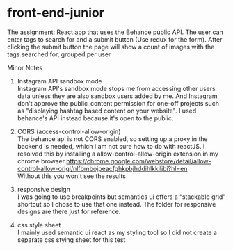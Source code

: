 # front-end-junior

The assignment: 
React app that uses the Behance public API. 
The user can enter tags to search for and a submit button (Use redux for the form). After clicking the submit button the page will show a count of images with the tags searched for, grouped per user

Minor Notes

1. Instagram API sandbox mode <br />
Instagram API's sandbox mode stops me from accessing other users data unless they are also sandbox users added by me. And Instagram don't approve the public_content permission for one-off projects such as "displaying hashtag based content on your website". I used behance's API instead because it's open to the public. 

2. CORS (access-control-allow-origin) <br />
The behance api is not CORS enabled, so setting up a proxy in the backend is needed, which I am not sure how to do with reactJS. I resolved this by installing a allow-control-allow-origin extension in my chrome browser https://chrome.google.com/webstore/detail/allow-control-allow-origi/nlfbmbojpeacfghkpbjhddihlkkiljbi?hl=en <br/>
Without this you won't see the results

3. responsive design <br />
I was going to use breakpoints but semantics ui offers a “stackable grid” shortcut so I chose to use that one instead. The folder for responsive designs are there just for reference.

4. css style sheet <br />
I mainly used semantic ui react as my styling tool so I did not create a separate css stying sheet for this test
